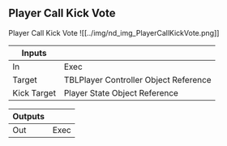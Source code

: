 ## Player Call Kick Vote
Player Call Kick Vote
![[../img/nd_img_PlayerCallKickVote.png]]

|Inputs||
|--|--|
| In | Exec |
| Target | TBLPlayer Controller Object Reference |
| Kick Target | Player State Object Reference |

|Outputs||
|--|--|
| Out | Exec |
